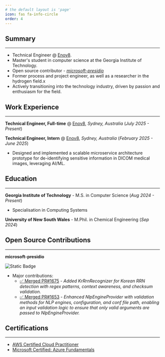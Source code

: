 ```yaml
---
# the default layout is 'page'
icon: fas fa-info-circle
order: 4
---
```


## Summary

<hr>

- Technical Engineer @ [Enov8](https://www.enov8.com/).
- Master's student in computer science at the Georgia Institute of Technology.
- Open source contributor - [_microsoft-presidio_](https://github.com/microsoft/presidio)
- Former process and project engineer, as well as a researcher in the hydrogen field.x
- Actively transitioning into the technology industry, driven by passion and enthusiasm for the field.

## Work Experience

<hr>

**Technical Engineer, Full-time** @ [Enov8](https://www.enov8.com/), _Sydney, Australia_ (_July 2025 - Present_)

**Technical Engineer, Intern** @ [Enov8](https://www.enov8.com/), _Sydney, Australia_ (_February 2025 - June 2025_)

- Designed and implemented a scalable microservice architecture prototype for de-identifying sensitive information in DICOM medical images, leveraging AI/ML.

## Education

<hr>

**Georgia Institute of Technology** - M.S. in Computer Science (_Aug 2024 - Present_)

- Specialisation in Computing Systems

**University of New South Wales** - M.Phil. in Chemical Engineering (_Sep 2024_)

## Open Source Contributions

<hr>

**microsoft-presidio** 

<object>
  <img alt="Static Badge" src="https://img.shields.io/github/commit-activity/t/microsoft/presidio?authorFilter=siwoo-jung&style=flat">
</object>

- Major contributions:
  - [✅ Merged PR#1675](https://github.com/microsoft/presidio/pull/1675) - _Added KrRrnRecognizer for Korean RRN detection with regex patterns, context awareness, and checksum validation._
  - [✅ Merged PR#1653](https://github.com/microsoft/presidio/pull/1653) - _Enhanced NlpEngineProvider with validation methods for NLP engines, configuration, and conf file path, enabling an input validation logic to ensure that only valid arguments are passed to NlpEngineProvider._

## Certifications

<hr>

- [AWS Certified Cloud Practitioner](https://www.credly.com/badges/5f620975-9051-46c3-8aac-5603b114c3fc/public_url)
- [Microsoft Certified: Azure Fundamentals](https://learn.microsoft.com/api/credentials/share/en-au/SiwooJung-3725/D387D90AB80C1DD8?sharingId)